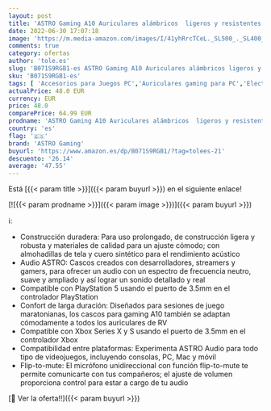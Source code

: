 ```yaml
---
layout: post
title: 'ASTRO Gaming A10 Auriculares alámbricos  ligeros y resistentes  ASTRO Audio  clavija de 3.5mm  para Xbox Series X y S  Xbox One  PS5  PS4  Nintendo Switch  PC  Mac  móvil - Negro/Rojo'
date: 2022-06-30 17:07:18
image: 'https://m.media-amazon.com/images/I/41yhRrcTCeL._SL500_._SL400_.jpg'
comments: true
category: ofertas
author: 'tole.es'
slug: 'B071S9RGB1-es ASTRO Gaming A10 Auriculares alámbricos ligeros y...'
sku: 'B071S9RGB1-es'
tags: [ 'Accesorios para Juegos PC','Auriculares gaming para PC','Electrónica','Informática','Juegos y Accesorios para PC','Videojuegos','astro gaming','nintendo','ps4','ps5','xbox','🇪🇸', ]
actualPrice: 48.0 EUR
currency: EUR
price: 48.0
comparePrice: 64.99 EUR
prodname: 'ASTRO Gaming A10 Auriculares alámbricos  ligeros y resistentes  ASTRO Audio  clavija de 3.5mm  para Xbox Series X y S  Xbox One  PS5  PS4  Nintendo Switch  PC  Mac  móvil - Negro/Rojo'
country: 'es'
flag: '🇪🇸'
brand: 'ASTRO Gaming'
buyurl: 'https://www.amazon.es/dp/B071S9RGB1/?tag=tolees-21'
descuento: '26.14'
average: '47.55'
---
```


Está [{{< param title >}}]({{< param buyurl >}}) en el siguiente enlace!

[![{{< param prodname >}}]({{< param image >}})]({{< param buyurl >}})

ℹ️:

- Construcción duradera: Para uso prolongado, de construcción ligera y robusta y materiales de calidad para un ajuste cómodo; con almohadillas de tela y cuero sintético para el rendimiento acústico
- Audio ASTRO: Cascos creados con desarrolladores, streamers y gamers, para ofrecer un audio con un espectro de frecuencia neutro, suave y ampliado y así lograr un sonido detallado y real
- Compatible con PlayStation 5 usando el puerto de 3.5mm en el controlador PlayStation
- Confort de larga duración: Diseñados para sesiones de juego maratonianas, los cascos para gaming A10 también se adaptan cómodamente a todos los auriculares de RV
- Compatible con Xbox Series X y S usando el puerto de 3.5mm en el controlador Xbox
- Compatibilidad entre plataformas: Experimenta ASTRO Audio para todo tipo de videojuegos, incluyendo consolas, PC, Mac y móvil
- Flip-to-mute: El micrófono unidireccional con función flip-to-mute te permite comunicarte con tus compañeros; el ajuste de volumen proporciona control para estar a cargo de tu audio

[🛒 Ver la oferta!!]({{< param buyurl >}})
